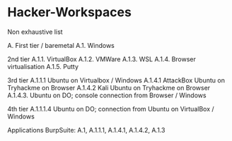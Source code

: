 # Hacker-Workspaces

Non exhaustive list

A. First tier / baremetal
A.1. Windows


2nd tier
A.1.1. VirtualBox
A.1.2. VMWare
A.1.3. WSL
A.1.4. Browser virtualisation
A.1.5. Putty 

3rd tier
A.1.1.1 Ubuntu on Virtualbox / Windows
A.1.4.1 AttackBox Ubuntu on Tryhackme on Browser
A.1.4.2 Kali Ubuntu on Tryhackme on Browser
A.1.4.3. Ubuntu on DO; console connection from Browser / Windows

4th tier
A.1.1.1.4 Ubuntu on DO; connection from Ubuntu on VirtualBox / Windows

Applications
BurpSuite: A.1, A.1.1.1, A.1.4.1, A.1.4.2, A.1.3
